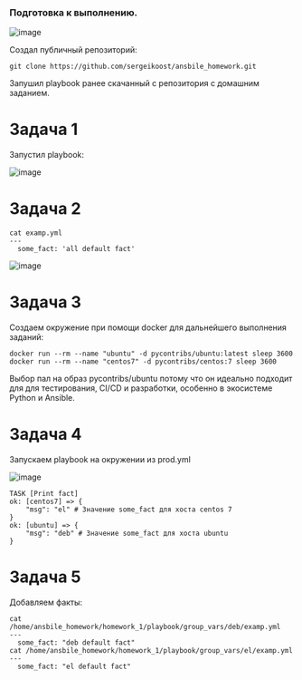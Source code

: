 ### Подготовка к выполнению.


![image](https://github.com/user-attachments/assets/97d3179b-fd79-4798-9193-bc6435a8a697)


Создал публичный репозиторий:
```
git clone https://github.com/sergeikoost/ansbile_homework.git
```

Запушил playbook ранее скачанный с репозитория с домашним заданием.

# Задача 1

Запустил playbook:

![image](https://github.com/user-attachments/assets/85b05248-3c05-46b0-ac0c-28b179c6040c)


# Задача 2

```
cat examp.yml 
---
  some_fact: 'all default fact'
```

![image](https://github.com/user-attachments/assets/820dd6a4-4426-4195-a8fb-efe270d85156)

# Задача 3

Создаем окружение при помощи docker для дальнейшего выполнения заданий:

```
docker run --rm --name "ubuntu" -d pycontribs/ubuntu:latest sleep 3600
docker run --rm --name "centos7" -d pycontribs/centos:7 sleep 3600
```

Выбор пал на образ pycontribs/ubuntu потому что он идеально подходит для для тестирования, CI/CD и разработки, особенно в экосистеме Python и Ansible.

# Задача 4 

Запускаем playbook на окружении из prod.yml

![image](https://github.com/user-attachments/assets/1d5af7d2-7427-48d2-85bf-50463dc23d27)

```
TASK [Print fact]
ok: [centos7] => {
    "msg": "el" # Значение some_fact для хоста centos 7
}
ok: [ubuntu] => {
    "msg": "deb" # Значение some_fact для хоста ubuntu
}
```

# Задача 5


Добавляем факты:

```
cat /home/ansbile_homework/homework_1/playbook/group_vars/deb/examp.yml 
---
  some_fact: "deb default fact"
cat /home/ansbile_homework/homework_1/playbook/group_vars/el/examp.yml 
---
  some_fact: "el default fact"
```

